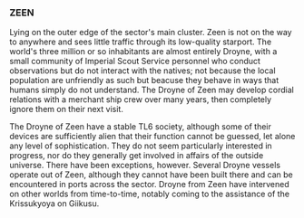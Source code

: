 ### ZEEN

Lying on the outer edge of the sector's main cluster.  Zeen is not on the way to anywhere and sees little traffic through its low-quality starport. The world's three million or so inhabitants are almost entirely Droyne, with a small community of Imperial Scout Service personnel who conduct observations but do not interact with the natives; not because the local population are unfriendly as such but beacuse they behave in ways that humans simply do not understand. The Droyne of Zeen may develop cordial relations with a merchant ship crew over many years, then completely ignore them on their next visit.

The Droyne of Zeen have a stable TL6 society, although some of their devices are sufficiently alien that their function cannot be guessed, let alone any level of sophistication. They do not seem particularly interested in progress, nor do they generally get involved in affairs of the outside universe. There have been exceptions, however.
Several Droyne vessels operate out of Zeen, although they cannot have been built there and can be encountered in ports across the sector. Droyne from Zeen have intervened on other worlds from time-to-time, notably coming to the assistance of the Krissukyoya on Giikusu.